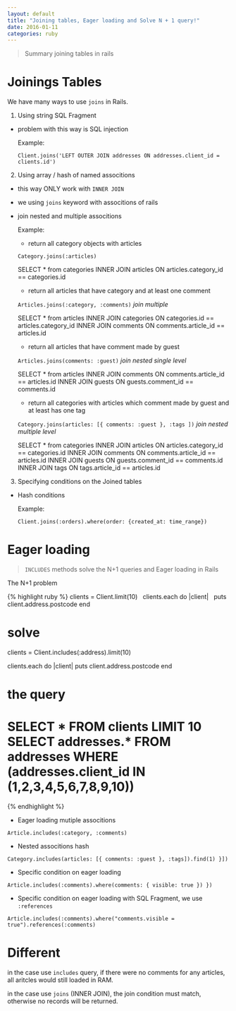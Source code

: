 ```yaml
---
layout: default
title: "Joining tables, Eager loading and Solve N + 1 query!"
date: 2016-01-11
categories: ruby
---
```


> Summary joining tables in rails

# Joinings Tables

We have many ways to use `joins` in Rails.

1. Using string SQL Fragment
 - problem with this way is SQL injection

   Example:

   `Client.joins('LEFT OUTER JOIN addresses ON addresses.client_id = clients.id')`

2. Using array / hash of named associtions
 - this way ONLY work with `INNER JOIN`
 - we using `joins` keyword with associtions of rails
 - join nested and multiple associtions

    Example:

    - return all category objects with articles

    `Category.joins(:articles)`

    SELECT * from categories INNER JOIN articles ON articles.category_id == categories.id

    - return all articles that have category and at least one comment

    `Articles.joins(:category, :comments)` _join multiple_

    SELECT * from articles INNER JOIN categories ON categories.id == articles.category_id INNER JOIN comments ON comments.article_id == articles.id

    - return all articles that have comment made by guest

    `Articles.joins(comments: :guest)` _join nested single level_

    SELECT * from articles INNER JOIN comments ON comments.article_id == articles.id INNER JOIN guests ON guests.comment_id == comments.id

    - return all categories with articles which comment made by guest and at least has one tag

    `Category.joins(articles: [{ comments: :guest }, :tags ])` _join nested multiple level_

    SELECT * from categories INNER JOIN articles ON articles.category_id == categories.id INNER JOIN comments ON comments.article_id == articles.id INNER JOIN guests ON guests.comment_id == comments.id INNER JOIN tags ON tags.article_id == articles.id

3. Specifying conditions on the Joined tables
 - Hash conditions

   Example:

   `Client.joins(:orders).where(order: {created_at: time_range})`

# Eager loading

> `INCLUDES` methods solve the N+1 queries and Eager loading in Rails

The N+1 problem

{% highlight ruby %}
clients = Client.limit(10)
 
clients.each do |client|
  puts client.address.postcode
end

# solve

clients = Client.includes(:address).limit(10)

clients.each do |client|
  puts client.address.postcode
end

# the query
# SELECT * FROM clients LIMIT 10 SELECT addresses.* FROM addresses WHERE (addresses.client_id IN (1,2,3,4,5,6,7,8,9,10))
{% endhighlight %}

- Eager loading mutiple associtions

`Article.includes(:category, :comments)`

- Nested associtions hash

`Category.includes(articles: [{ comments: :guest }, :tags]).find(1) }])`

- Specific condition on eager loading

`Article.includes(:comments).where(comments: { visible: true }) })`

- Specific condition on eager loading with SQL Fragment, we use `:references`

`Article.includes(:comments).where("comments.visible = true").references(:comments)`

# Different

in the case use `includes` query, if there were no comments for any articles, all aritcles would still loaded in RAM.

in the case use `joins` (INNER JOIN), the join condition must match, otherwise no records will be returned.

